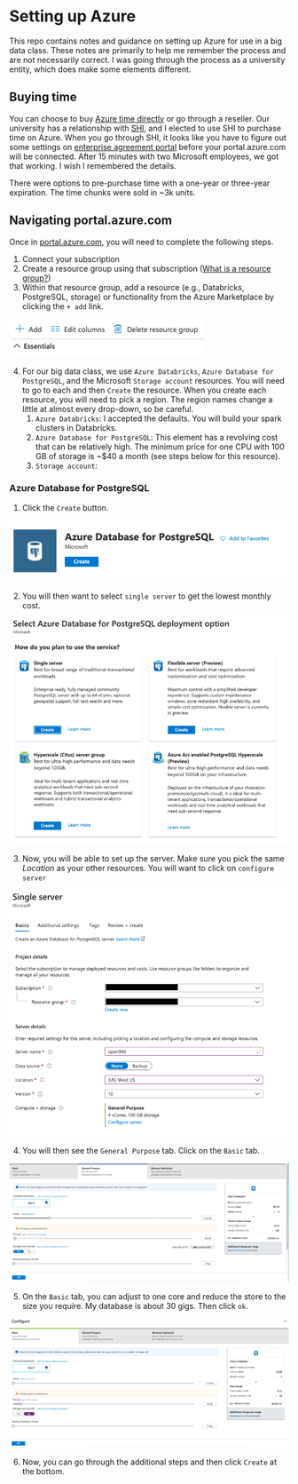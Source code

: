 # Setting up Azure 

This repo contains notes and guidance on setting up Azure for use in a big data class. These notes are primarily to help me remember the process and are not necessarily correct.  I was going through the process as a university entity, which does make some elements different.

## Buying time

You can choose to buy [Azure time directly](https://azure.microsoft.com/en-us/pricing/purchase-options/) or go through a reseller.  Our university has a relationship with [SHI](https://www.shi.com/), and I elected to use SHI to purchase time on Azure. When you go through SHI, it looks like you have to figure out some settings on [enterprise agreement portal](https://ea.azure.com/) before your portal.azure.com will be connected.  After 15 minutes with two Microsoft employees, we got that working.  I wish I remembered the details.

There were options to pre-purchase time with a one-year or three-year expiration.  The time chunks were sold in ~3k units.   

## Navigating portal.azure.com

Once in [portal.azure.com](https://portal.azure.com/#home), you will need to complete the following steps.

1. Connect your subscription
2. Create a resource group using that subscription ([What is a resource group?](https://www.otava.com/reference/how-to-use-azure-resource-groups-a-simple-explanation/))
3. Within that resource group, add a resource (e.g., Databricks, PostgreSQL, storage) or functionality from the Azure Marketplace by clicking the `+ add` link.

![](images/add_navigation.png)

4. For our big data class, we use `Azure Databricks`, `Azure Database for PostgreSQL`, and the Microsoft `Storage account` resources. You will need to go to each and then `Create` the resource.  When you create each resource, you will need to pick a region.  The region names change a little at almost every drop-down, so be careful.
    1. `Azure Databricks`: I accepted the defaults.  You will build your spark clusters in Databricks.
    2. `Azure Database for PostgreSQL`: This element has a revolving cost that can be relatively high.  The minimum price for one CPU with 100 GB of storage is ~$40 a month (see steps below for this resource).
    3. `Storage account`:



### Azure Database for PostgreSQL

1. Click the `Create` button.

![](images/1_create_azure_database_for_postgresql.png)

2. You will then want to select `single server` to get the lowest monthly cost.

![](images/2_server_type.png)

3. Now, you will be able to set up the server.  Make sure you pick the same _Location_ as your other resources. You will want to click on `configure server`

![](images/3_single_server_setup.png)

4. You will then see the `General Purpose` tab.  Click on the `Basic` tab.

![](images/4_general_purpose_config.png)

5. On the `Basic` tab, you can adjust to one core and reduce the store to the size you require.  My database is about 30 gigs. Then click `ok`.

![](images/5_basic_config.png)

6. Now, you can go through the additional steps and then click `Create` at the bottom.
